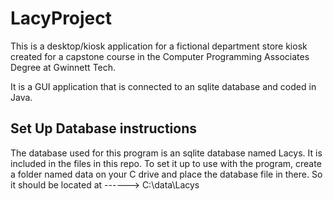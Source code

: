 # LacyProject
This is a desktop/kiosk application for a fictional department store kiosk created for a capstone course in the Computer Programming Associates Degree at Gwinnett Tech.

It is a GUI application that is connected to an sqlite database and coded in Java.  

Set Up Database instructions
-----------------------------
The database used for this program is an sqlite database named Lacys.  It is included in the files in this repo.  To set it up to use with the program, create a folder named data on your C drive and place the database file in there.  So it should be located at ------> C:\data\Lacys
